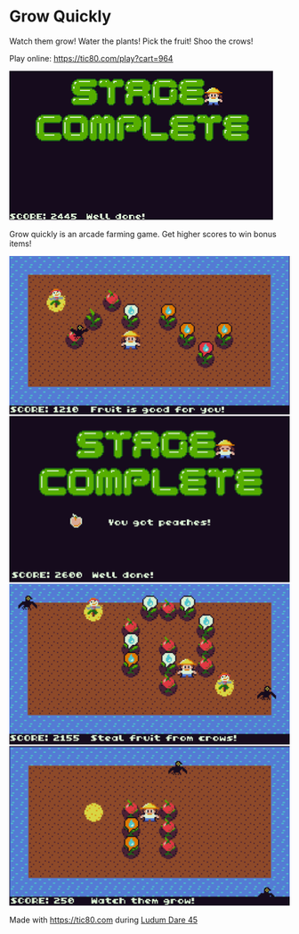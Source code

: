 # Grow Quickly
Watch them grow! Water the plants! Pick the fruit! Shoo the crows!

Play online: https://tic80.com/play?cart=964

![Animation](https://github.com/cxong/GrowQuickly/blob/master/anim.gif?raw=true)

Grow quickly is an arcade farming game. Get higher scores to win bonus items!

![screenshot](https://github.com/cxong/GrowQuickly/blob/master/s0.png?raw=true)
![screenshot](https://github.com/cxong/GrowQuickly/blob/master/s1.png?raw=true)
![screenshot](https://github.com/cxong/GrowQuickly/blob/master/s2.png?raw=true)
![screenshot](https://github.com/cxong/GrowQuickly/blob/master/s3.png?raw=true)

Made with https://tic80.com during [Ludum Dare 45](https://ldjam.com/events/ludum-dare/45/grow-quickly)
